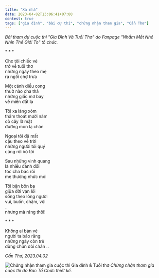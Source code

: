 ```yaml
---
title: "Xa nhà"
date: 2023-04-02T13:06:41+07:00
contest: true
tags: ["gia đình", "bài dự thi", "chứng nhận tham gia", "Cần Thơ"]
---
```

*Bài tham dự cuộc thi "Gia Đình Và Tuổi Thơ" do Fanpage "Nhắm Mắt Nhỏ Nhìn Thế Giới To" tổ chức.*  
  
\* \* \*
  
Cho tôi chiếc vé  
trở về tuổi thơ  
những ngày theo mẹ  
ra ngồi chợ trưa  
  
Một cánh diều cong  
thuở nào cha thả  
những giấc mơ bay  
về miền đất lạ  
  
Tôi xa làng xóm  
thấm thoát mười năm  
cỏ cây lờ mặt  
đường mòn lạ chân  
  
Ngoại tôi đã mất  
cậu theo về trời  
những người tôi quý  
cũng rời bỏ tôi  
  
Sau những vinh quang  
là nhiều đánh đổi  
tóc cha bạc rồi  
mẹ thường nhức mỏi  
  
Tôi bận bôn ba  
giữa đời vạn lối  
sống theo lòng người  
vui, buồn, chậm, vội  
..  
nhưng mà ráng thôi!
  
\* \* \*
  
Không ai bán vé  
người ta bảo rằng  
những ngày còn trẻ  
đừng chùn đôi chân ..  
  
*Cần Thơ, 2023.04.02*  
  
![Chứng nhận tham gia cuộc thi Gia đình & Tuổi thơ](/img/gcn-gia-dinh-va-tuoi-tho.jpg "Chứng nhận tham gia cuộc thi Gia đình & Tuổi thơ")
*Chứng nhận tham gia cuộc thi do Ban Tổ Chức thiết kế.*